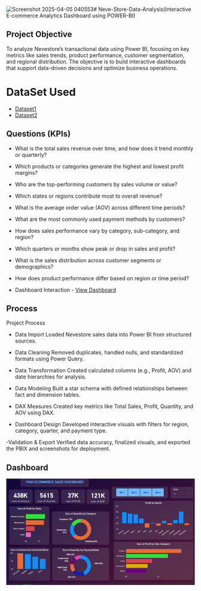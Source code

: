 ![Screenshot 2025-04-05 040553](https://github.com/user-attachments/assets/a4901ac2-cc6c-442a-92fc-4412d3ff716e)# Neve-Store-Data-Analysis(Interactive E-commerce Analytics Dashboard using POWER-BI)
## Project Objective
To analyze Nevestore’s transactional data using Power BI, focusing on key metrics like sales trends, product performance, customer segmentation, and regional distribution. The objective is to build interactive dashboards that support data-driven decisions and optimize business operations.

# DataSet Used
- <a href="https://github.com/yashneve5/DATA_ANAYLSIS1_DASHBOARD/blob/main/Details.csv">Dataset1</a>
- <a href="https://github.com/yashneve5/DATA_ANAYLSIS1_DASHBOARD/blob/main/Orders.csv">Dataset2</a>

## Questions (KPIs)
- What is the total sales revenue over time, and how does it trend monthly or quarterly?
- Which products or categories generate the highest and lowest profit margins?
- Who are the top-performing customers by sales volume or value?
- Which states or regions contribute most to overall revenue?
- What is the average order value (AOV) across different time periods?
- What are the most commonly used payment methods by customers?
- How does sales performance vary by category, sub-category, and region?
- Which quarters or months show peak or drop in sales and profit?
- What is the sales distribution across customer segments or demographics?
- How does product performance differ based on region or time period?

- Dashboard Interaction - <a href="https://github.com/yashneve5/DATA_ANAYLSIS1_DASHBOARD/blob/main/YASHNEVE.pbix">View Dashboard</a>

## Process
Project Process
- Data Import
Loaded Nevestore sales data into Power BI from structured sources.

- Data Cleaning
Removed duplicates, handled nulls, and standardized formats using Power Query.

- Data Transformation
Created calculated columns (e.g., Profit, AOV) and date hierarchies for analysis.

- Data Modeling
Built a star schema with defined relationships between fact and dimension tables.

- DAX Measures
Created key metrics like Total Sales, Profit, Quantity, and AOV using DAX.

- Dashboard Design
Developed interactive visuals with filters for region, category, quarter, and payment type.

-Validation & Export
Verified data accuracy, finalized visuals, and exported the PBIX and screenshots for deployment.

## Dashboard

![Uploading Screenshot 2025-04-05 040553.png…](https://github.com/yashneve5/DATA_ANAYLSIS1_DASHBOARD/blob/main/Screenshot%202025-04-05%20031654.png)




